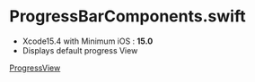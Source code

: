 # ProgressBarComponents.swift

- Xcode15.4 with Minimum iOS : **15.0**
- Displays default progress View 

[ProgressView](https://developer.apple.com/documentation/swiftui/progressview/)
